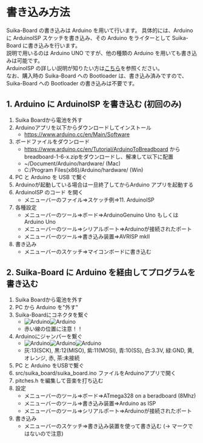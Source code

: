 # 書き込み方法

Suika-Board の書き込みは Arduino を用いて行います。
具体的には、Arduino に ArduinoISP スケッチを書き込み、その Arduino をライターとして Suika-Board に書き込みを行います。  
説明で用いるのは Arduino UNO ですが、他の種類の Arduino を用いても書き込みは可能です。  
ArduinoISP の詳しい説明が知りたい方は[こちら](https://www.arduino.cc/en/tutorial/arduinoISP)を参照ください。  
なお、購入時の Suika-Board への Bootloader は、書き込み済みですので、Suika-Board への Bootloader の書き込みは不要です。

## 1. Arduino に ArduinoISP を書き込む (初回のみ)
1. Suika Boardから電池を外す
1. Arduinoアプリを以下からダウンロードしてインストール
	- https://www.arduino.cc/en/Main/Software
1. ボードファイルをダウンロード
	- https://www.arduino.cc/en/Tutorial/ArduinoToBreadboard から breadboard-1-6-x.zipをダウンロードし、解凍して以下に配置
	- ~/Document/Arduino/hardware/ (Mac)
	- C:/Program Files(x86)/Arduino/hardware/ (Win)
1. PC と Arduino を USB で繋ぐ
1. Arduinoが起動している場合は一旦終了してからArduino アプリを起動する
1. ArduinoISP のコード を開く
   - メニューバーのファイル=>スケッチ例=>11. ArduinoISP
1. 各種設定
   - メニューバーのツール=>ボード=>ArduinoGenuino Uno もしくはArduino Uno
   - メニューバーのツール=>シリアルポート=>Arduinoが接続されたポート
   - メニューバーのツール=>書き込み装置=>AVRISP mkII
1. 書き込み
   - メニューバーのスケッチ=>マイコンボードに書き込む

## 2. Suika-Board に Arduino を経由してプログラムを書き込む
1. Suika Boardから電池を外す
1. PC から Arduino を"外す"
1. Suika-Boardにコネクタを繋ぐ
	- ![Arduino](img/4.jpg)![Arduino](img/5.jpg)
	- 赤い線の位置に注意！！  
1. Arduinoにジャンパーを繋ぐ
	- ![Arduino](img/1.jpg)![Arduino](img/2.jpg)![Arduino](img/3.jpg)
	- 灰:13(SCK), 黒:12(MISO), 紫:11(MOSI), 青:10(SS), 白:3.3V, 緑:GND, 黄, オレンジ, 赤, 茶:未接続  
1. PC と Arduino をUSBで繋ぐ
1. src/suika_board/suika_board.ino ファイルをArduinoアプリで開く
1. pitches.h を編集して音楽を打ち込む
1. 設定
	- メニューバーのツール=>ボード=>ATmega328 on a beradboard (8Mhz)
   - メニューバーのツール=>書き込み装置=>Arduino as ISP
   - メニューバーのツール=>シリアルポート=>Arduinoが接続されたポート
1. 書き込み
   - メニューバーのスケッチ=>書き込み装置を使って書き込む (→ マークではないので注意)
